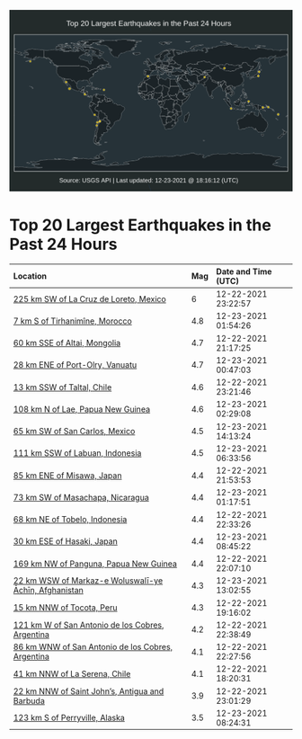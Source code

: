 ![Map](./map.png)

# Top 20 Largest Earthquakes in the Past 24 Hours

| Location | Mag | Date and Time (UTC) |
|:---|:---|:---|
| [225 km SW of La Cruz de Loreto, Mexico](https://earthquake.usgs.gov/earthquakes/eventpage/us6000gepm) | 6 | 12-22-2021 23:22:57 |
| [7 km S of Tirhanimîne, Morocco](https://earthquake.usgs.gov/earthquakes/eventpage/us6000geqa) | 4.8 | 12-23-2021 01:54:26 |
| [60 km SSE of Altai, Mongolia](https://earthquake.usgs.gov/earthquakes/eventpage/us6000genq) | 4.7 | 12-22-2021 21:17:25 |
| [28 km ENE of Port-Olry, Vanuatu](https://earthquake.usgs.gov/earthquakes/eventpage/us6000geq2) | 4.7 | 12-23-2021 00:47:03 |
| [13 km SSW of Taltal, Chile](https://earthquake.usgs.gov/earthquakes/eventpage/us6000gepl) | 4.6 | 12-22-2021 23:21:46 |
| [108 km N of Lae, Papua New Guinea](https://earthquake.usgs.gov/earthquakes/eventpage/us6000geqh) | 4.6 | 12-23-2021 02:29:08 |
| [65 km SW of San Carlos, Mexico](https://earthquake.usgs.gov/earthquakes/eventpage/us6000gett) | 4.5 | 12-23-2021 14:13:24 |
| [111 km SSW of Labuan, Indonesia](https://earthquake.usgs.gov/earthquakes/eventpage/us6000gerz) | 4.5 | 12-23-2021 06:33:56 |
| [85 km ENE of Misawa, Japan](https://earthquake.usgs.gov/earthquakes/eventpage/us6000geny) | 4.4 | 12-22-2021 21:53:53 |
| [73 km SW of Masachapa, Nicaragua](https://earthquake.usgs.gov/earthquakes/eventpage/us6000geq6) | 4.4 | 12-23-2021 01:17:51 |
| [68 km NE of Tobelo, Indonesia](https://earthquake.usgs.gov/earthquakes/eventpage/us6000gepb) | 4.4 | 12-22-2021 22:33:26 |
| [30 km ESE of Hasaki, Japan](https://earthquake.usgs.gov/earthquakes/eventpage/us6000gess) | 4.4 | 12-23-2021 08:45:22 |
| [169 km NW of Panguna, Papua New Guinea](https://earthquake.usgs.gov/earthquakes/eventpage/us6000genz) | 4.4 | 12-22-2021 22:07:10 |
| [22 km WSW of Markaz-e Woluswalī-ye Āchīn, Afghanistan](https://earthquake.usgs.gov/earthquakes/eventpage/us6000geti) | 4.3 | 12-23-2021 13:02:55 |
| [15 km NNW of Tocota, Peru](https://earthquake.usgs.gov/earthquakes/eventpage/us6000gemq) | 4.3 | 12-22-2021 19:16:02 |
| [121 km W of San Antonio de los Cobres, Argentina](https://earthquake.usgs.gov/earthquakes/eventpage/us6000gepa) | 4.2 | 12-22-2021 22:38:49 |
| [86 km WNW of San Antonio de los Cobres, Argentina](https://earthquake.usgs.gov/earthquakes/eventpage/us6000gep9) | 4.1 | 12-22-2021 22:27:56 |
| [41 km NNW of La Serena, Chile](https://earthquake.usgs.gov/earthquakes/eventpage/us6000gemg) | 4.1 | 12-22-2021 18:20:31 |
| [22 km NNW of Saint John’s, Antigua and Barbuda](https://earthquake.usgs.gov/earthquakes/eventpage/us6000gepf) | 3.9 | 12-22-2021 23:01:29 |
| [123 km S of Perryville, Alaska](https://earthquake.usgs.gov/earthquakes/eventpage/us6000gesp) | 3.5 | 12-23-2021 08:24:31 |
